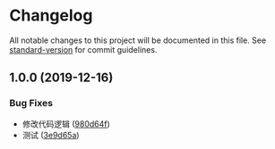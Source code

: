 # Changelog

All notable changes to this project will be documented in this file. See [standard-version](https://github.com/conventional-changelog/standard-version) for commit guidelines.

## 1.0.0 (2019-12-16)


### Bug Fixes

* 修改代码逻辑 ([980d64f](https://github.com/yongyechuhan/tspring/commit/980d64f30338d8e07d78bf23e583549e9ce94b93))
* 测试 ([3e9d65a](https://github.com/yongyechuhan/tspring/commit/3e9d65ac6ef2e578681153210c9a593c3fec1798))
